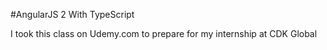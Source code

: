 #AngularJS 2 With TypeScript

I took this class on Udemy.com to prepare for my internship at CDK Global